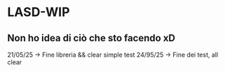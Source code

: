 # LASD-WIP

Non ho idea di ciò che sto facendo xD
------------------------------------------------------------
21/05/25 -> Fine libreria && clear simple test
24/95/25 -> Fine dei test, all clear
